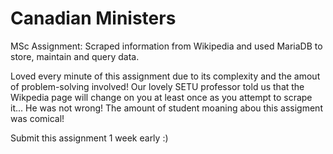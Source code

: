 # Canadian Ministers
MSc Assignment: Scraped information from Wikipedia and used MariaDB to store, maintain and query data.

Loved every minute of this assignment due to its complexity and the amout of problem-solving involved!
Our lovely SETU professor told us that the Wikpedia page will change on you at least once as you attempt to scrape it... He was not wrong! The amount of student moaning abou this assigment was comical!

Submit this assignment 1 week early :) 
